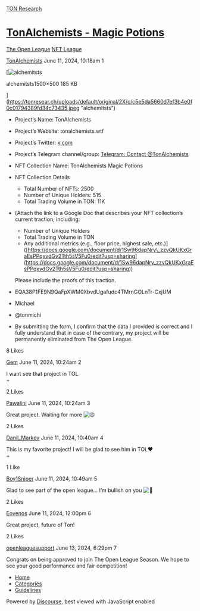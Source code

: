 [TON Research](/)

# [TonAlchemists - Magic Potions](/t/tonalchemists-magic-potions/24856)

[The Open League](/c/the-open-league/nft-battle/62)  [NFT League](/c/the-open-league/nft-battle/62) 

    

[TonAlchemists](https://tonresear.ch/u/TonAlchemists)   June 11, 2024, 10:18am  1

[![alchemitsts](https://tonresear.ch/uploads/default/optimized/2X/c/c5e5da5660d7ef3b4e0f0c01794389fd34c73435_2_690x230.jpeg)

alchemitsts1500×500 185 KB

](https://tonresear.ch/uploads/default/original/2X/c/c5e5da5660d7ef3b4e0f0c01794389fd34c73435.jpeg "alchemitsts")

*   Project’s Name: TonAlchemists
    
*   Project’s Website: tonalchemists.wtf
    
*   Project’s Twitter: [x.com](https://x.com/TonAlchemists)
    
*   Project’s Telegram channel/group: [Telegram: Contact @TonAlchemists](http://t.me/TonAlchemists)
    
*   NFT Collection Name: TonAlchemists Magic Potions
    
*   NFT Collection Details
    
    *   Total Number of NFTs: 2500
    *   Number of Unique Holders: 515
    *   Total Trading Volume in TON: 11K
*   \[Attach the link to a Google Doc that describes your NFT collection’s current traction, including:
    
    *   Number of Unique Holders
    *   Total Trading Volume in TON
    *   Any additional metrics (e.g., floor price, highest sale, etc.)\]([https://docs.google.com/document/d/1Sw96dapNry\_zzvQkUKxGraEsPPqxvdGv2Tth5sV5Fu0/edit?usp=sharing](https://docs.google.com/document/d/1Sw96dapNry_zzvQkUKxGraEsPPqxvdGv2Tth5sV5Fu0/edit?usp=sharing))
    
    Please include the proofs of this traction.
    
*   EQA38P1FE9N9QaFpXWM0XbvdUgafudc4TMrnGOLnTr-CxjUM
    
*   Michael
    
*   @tonmichi
    
*   By submitting the form, I confirm that the data I provided is correct and I fully understand that in case of the contrary, my project will be permanently eliminated from The Open League.
    

  8 Likes

[Gem](https://tonresear.ch/u/Gem) June 11, 2024, 10:24am  2

I want see that project in TOL  
+

  2 Likes

[Pawalini](https://tonresear.ch/u/Pawalini) June 11, 2024, 10:24am  3

Great project. Waiting for more ![:wink:](https://tonresear.ch/images/emoji/twitter/wink.png?v=12 ":wink:")

  2 Likes

[Danil\_Markov](https://tonresear.ch/u/Danil_Markov) June 11, 2024, 10:40am  4

This is my favorite project! I will be glad to see him in TOL♥  
+

  1 Like

[Boy1Sniper](https://tonresear.ch/u/Boy1Sniper) June 11, 2024, 10:49am  5

Glad to see part of the open league… I’m bullish on you ![:gem:](https://tonresear.ch/images/emoji/twitter/gem.png?v=12 ":gem:")

  2 Likes

[Eovenos](https://tonresear.ch/u/Eovenos) June 11, 2024, 12:00pm  6

Great project, future of Ton!

  2 Likes

[openleaguesupport](https://tonresear.ch/u/openleaguesupport) June 13, 2024, 6:29pm  7

Congrats on being approved to join The Open League Season. We hope to see your good performance and fair competition!

 

*   [Home](/)
*   [Categories](/categories)
*   [Guidelines](/guidelines)

Powered by [Discourse](https://www.discourse.org), best viewed with JavaScript enabled